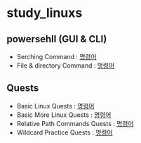 # study_linuxs
## powersehll (GUI & CLI)
- Serching Command : [명령어](codes/10_powershells.sh)
- File & directory Command : [명령어](codes/20_controll_file_dir_powershells.sh)

## Quests
- Basic Linux Quests : [명령어](codes/quests/basic_linux_commands.md)
- Basic More Linux Quests : [명령어](codes/quests/basic_more_linux_commands.md)
- Relative Path Commands Quests : [명령어](codes/quests/relative_path_commands.md)
- Wildcard Practice Quests : [명령어](codes/quests/40_linux_wildcard_practice.md)

